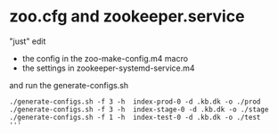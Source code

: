 
# zoo.cfg and zookeeper.service

"just" edit 

* the config in the zoo-make-config.m4 macro 
* the settings in zookeeper-systemd-service.m4

and run the generate-configs.sh

```
./generate-configs.sh -f 3 -h  index-prod-0 -d .kb.dk -o ./prod
./generate-configs.sh -f 3 -h  index-stage-0 -d .kb.dk -o ./stage
./generate-configs.sh -f 1 -h  index-test-0 -d .kb.dk -o ./test
'''
